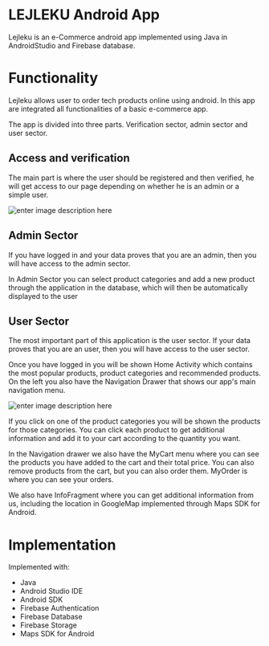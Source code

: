 # LEJLEKU Android App

Lejleku is an e-Commerce android app implemented using Java in AndroidStudio and Firebase database.



# **Functionality**


Lejleku allows user to order tech products online using android. In this app are integrated all functionalities of a basic e-commerce app.

The app is divided into three parts. Verification sector, admin sector and user sector.

## Access and verification

The main part is where the user should be registered and then verified, he will get access to our page depending on whether he is an admin or a simple user.

![enter image description here](https://images4.imagebam.com/de/91/6d/ME137P9_o.png)

## Admin Sector
If you have logged in and your data proves that you are an admin, then you will have access to the admin sector. 

In Admin Sector you can select product categories and add a new product through the application in the database, which will then be automatically displayed to the user

## User Sector
The most important part of this application is the user sector. If your data proves that you are an user, then you will have access to the user sector.

Once you have logged in you will be shown Home Activity which contains the most popular products, product categories and recommended products. On the left you also have the Navigation Drawer that shows our app's main navigation menu.

![enter image description here](https://images4.imagebam.com/35/a4/a5/ME137KR_o.png)

If you click on one of the product categories you will be shown the products for those categories. You can click each product to get additional information and add it to your cart according to the quantity you want.

In the Navigation drawer we also have the MyCart menu where you can see the products you have added to the cart and their total price. You can also remove products from the cart, but you can also order them.  MyOrder is where you can see your orders.

We also have InfoFragment where you can get additional information from us, including the location in GoogleMap implemented through Maps SDK for Android.


# Implementation

Implemented with: 

- Java
- Android Studio IDE
-  Android SDK
-  Firebase Authentication
-  Firebase Database 
-  Firebase Storage
- Maps SDK for Android
